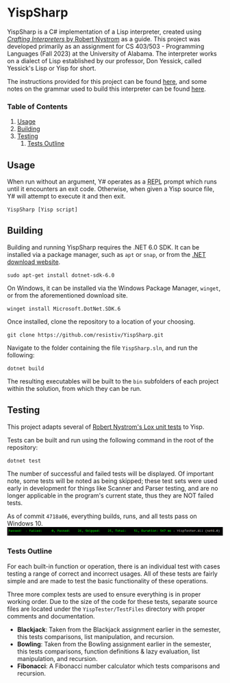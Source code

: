 
[//]: # (Hey!! This document is best viewed on GitHub: https://github.com/resistiv/YispSharp)

# YispSharp
YispSharp is a C# implementation of a Lisp interpreter, created using [*Crafting Interpreters* by Robert Nystrom](https://craftinginterpreters.com/) as a guide. This project was developed primarily as an assignment for CS 403/503 - Programming Languages (Fall 2023) at the University of Alabama. The interpreter works on a dialect of Lisp established by our professor, Don Yessick, called Yessick's Lisp or Yisp for short.

The instructions provided for this project can be found [here](/Instructions.md), and some notes on the grammar used to build this interpreter can be found [here](/Grammar.md).

### Table of Contents
1. [Usage](#usage)
2. [Building](#building)
3. [Testing](#testing)
    1. [Tests Outline](#tests-outline)

## Usage
When run without an argument, Y# operates as a <abbr title="read-eval-print loop">REPL</abbr> prompt which runs until it encounters an exit code. Otherwise, when given a Yisp source file, Y# will attempt to execute it and then exit.
```
YispSharp [Yisp script]
```

## Building
Building and running YispSharp requires the .NET 6.0 SDK. It can be installed via a package manager, such as ``apt`` or ``snap``, or from the [.NET download website](https://dotnet.microsoft.com/en-us/download/dotnet/6.0).
```
sudo apt-get install dotnet-sdk-6.0
```
On Windows, it can be installed via the Windows Package Manager, ``winget``, or from the aforementioned download site.
```
winget install Microsoft.DotNet.SDK.6
```
Once installed, clone the repository to a location of your choosing.
```
git clone https://github.com/resistiv/YispSharp.git
```
Navigate to the folder containing the file ``YispSharp.sln``, and run the following:
```
dotnet build
```
The resulting executables will be built to the ``bin`` subfolders of each project within the solution, from which they can be run.

## Testing
This project adapts several of [Robert Nystrom's Lox unit tests](https://github.com/munificent/craftinginterpreters/tree/master/test) to Yisp.

Tests can be built and run using the following command in the root of the repository:
```
dotnet test
```
The number of successful and failed tests will be displayed. Of important note, some tests will be noted as being skipped; these test sets were used early in development for things like Scanner and Parser testing, and are no longer applicable in the program's current state, thus they are NOT failed tests.

As of commit ``4718a06``, everything builds, runs, and all tests pass on Windows 10.
![](./YispTester/Results/win10-tests-2023-11-24.png "Windows 10 Test Results")

### Tests Outline
For each built-in function or operation, there is an individual test with cases testing a range of correct and incorrect usages. All of these tests are fairly simple and are made to test the basic functionality of these operations.

Three more complex tests are used to ensure everything is in proper working order. Due to the size of the code for these tests, separate source files are located under the ``YispTester/TestFiles`` directory with proper comments and documentation.
* **Blackjack**: Taken from the Blackjack assignment earlier in the semester, this tests comparisons, list manipulation, and recursion.
* **Bowling**: Taken from the Bowling assignment earlier in the semester, this tests comparisons, function definitions & lazy evaluation, list manipulation, and recursion.
* **Fibonacci**: A Fibonacci number calculator which tests comparisons and recursion.

